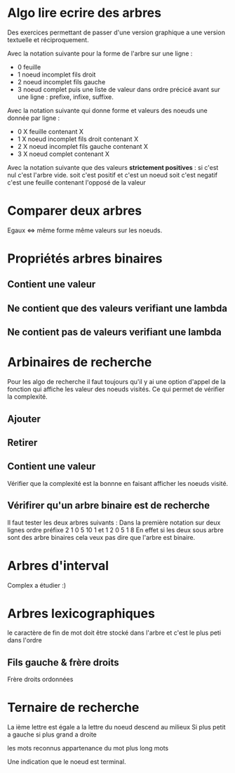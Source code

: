 
# Algo lire ecrire des arbres

Des exercices permettant de passer d'une version graphique a une version textuelle et réciproquement.


Avec la notation suivante pour la forme de l'arbre sur une ligne :
- 0 feuille 
- 1 noeud incomplet fils droit 
- 2 noeud incomplet fils gauche
- 3 noeud complet 
puis une liste de valeur dans ordre précicé avant sur une ligne :
prefixe, infixe, suffixe.


Avec la notation suivante qui donne forme et valeurs des noeuds une donnée par ligne :
- 0 X feuille contenant X
- 1 X noeud incomplet fils droit contenant X 
- 2 X noeud incomplet fils gauche contenant X 
- 3 X noeud complet contenant X 

Avec la notation suivante que des valeurs **strictement positives** :
si c'est nul c'est l'arbre vide.
soit c'est positif et c'est un noeud
soit c'est negatif c'est une feuille contenant l'opposé de la valeur 



# Comparer deux arbres

Egaux <=> même forme même valeurs sur les noeuds.


# Propriétés arbres binaires


## Contient une valeur 

## Ne contient que des valeurs verifiant une lambda

## Ne contient pas de valeurs verifiant une lambda



# Arbinaires de recherche 

Pour les algo de recherche il faut toujours qu'il y ai une option d'appel de la fonction 
qui affiche les valeur des noeuds visités. Ce qui permet de vérifier la complexité.

## Ajouter 

## Retirer 

## Contient une valeur 

Vérifier que la complexité est la bonnne en faisant afficher les noeuds visité.


## Vérifirer qu'un arbre binaire est de recherche

Il faut tester les deux arbres suivants :
Dans la première notation sur deux lignes ordre préfixe
2 1 0
5 10 1
et 
1 2 0
5 1 8 
En effet si les deux sous arbre sont des arbre binaires cela veux pas dire que l'arbre est binaire.


# Arbres d'interval 

Complex a étudier :)

# Arbres lexicographiques 

le caractère de fin de mot doit être stocké dans l'arbre et c'est le plus peti dans l'ordre


## Fils gauche & frère droits 

Frère droits ordonnées

# Ternaire de recherche 

La ième lettre est égale a la lettre du noeud descend au milieux 
Si plus petit a gauche si plus grand a droite 


les mots reconnus 
appartenance du mot 
plus long mots


Une indication que le noeud est terminal.







